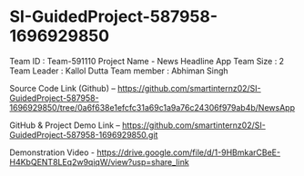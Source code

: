# SI-GuidedProject-587958-1696929850

Team ID : Team-591110
Project Name - News Headline App
Team Size : 2
Team Leader : Kallol Dutta
Team member : Abhiman Singh


Source Code Link (Github) – 
https://github.com/smartinternz02/SI-GuidedProject-587958-1696929850/tree/0a6f638e1efcfc31a69c1a9a76c24306f979ab4b/NewsApp

GitHub & Project Demo Link –
https://github.com/smartinternz02/SI-GuidedProject-587958-1696929850.git

Demonstration Video -
https://drive.google.com/file/d/1-9HBmkarCBeE-H4KbQENT8LEq2w9qiqW/view?usp=share_link
